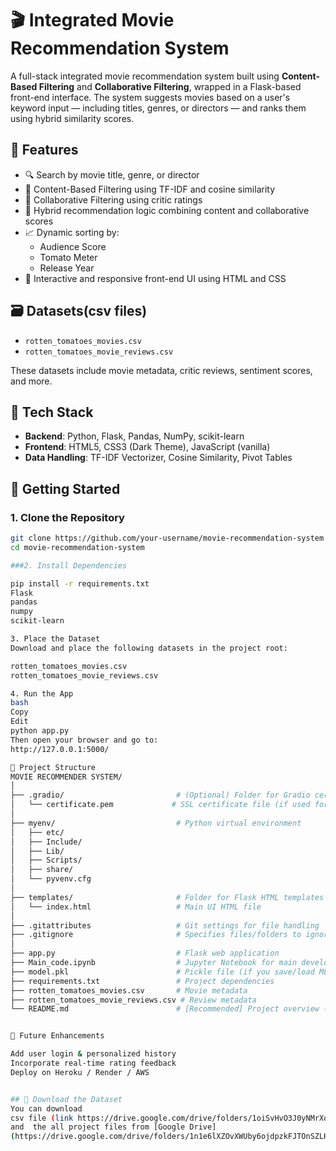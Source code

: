 # 🎬 Integrated Movie Recommendation System

A full-stack integrated movie recommendation system built using **Content-Based Filtering** and **Collaborative Filtering**, wrapped in a Flask-based front-end interface. The system suggests movies based on a user's keyword input — including titles, genres, or directors — and ranks them using hybrid similarity scores.

## 🌟 Features

- 🔍 Search by movie title, genre, or director
- 🎯 Content-Based Filtering using TF-IDF and cosine similarity
- 👥 Collaborative Filtering using critic ratings
- 🧠 Hybrid recommendation logic combining content and collaborative scores
- 📈 Dynamic sorting by:
  - Audience Score
  - Tomato Meter
  - Release Year
- 🎨 Interactive and responsive front-end UI using HTML and CSS

## 🗃️ Datasets(csv files)

- `rotten_tomatoes_movies.csv`
- `rotten_tomatoes_movie_reviews.csv`

These datasets include movie metadata, critic reviews, sentiment scores, and more.

## 🧰 Tech Stack

- **Backend**: Python, Flask, Pandas, NumPy, scikit-learn
- **Frontend**: HTML5, CSS3 (Dark Theme), JavaScript (vanilla)
- **Data Handling**: TF-IDF Vectorizer, Cosine Similarity, Pivot Tables

## 🚀 Getting Started

### 1. Clone the Repository

```bash
git clone https://github.com/your-username/movie-recommendation-system.git
cd movie-recommendation-system 

###2. Install Dependencies

pip install -r requirements.txt
Flask
pandas
numpy
scikit-learn

3. Place the Dataset
Download and place the following datasets in the project root:

rotten_tomatoes_movies.csv
rotten_tomatoes_movie_reviews.csv

4. Run the App
bash
Copy
Edit
python app.py
Then open your browser and go to:
http://127.0.0.1:5000/

📁 Project Structure
MOVIE RECOMMENDER SYSTEM/
│
├── .gradio/                         # (Optional) Folder for Gradio certificate
│   └── certificate.pem             # SSL certificate file (if used for secure serving)
│
├── myenv/                           # Python virtual environment
│   ├── etc/
│   ├── Include/
│   ├── Lib/
│   ├── Scripts/
│   ├── share/
│   └── pyvenv.cfg
│
├── templates/                       # Folder for Flask HTML templates
│   └── index.html                   # Main UI HTML file
│
├── .gitattributes                   # Git settings for file handling
├── .gitignore                       # Specifies files/folders to ignore in Git
│
├── app.py                           # Flask web application
├── Main_code.ipynb                  # Jupyter Notebook for main development and testing
├── model.pkl                        # Pickle file (if you save/load ML models)
├── requirements.txt                 # Project dependencies
├── rotten_tomatoes_movies.csv       # Movie metadata
├── rotten_tomatoes_movie_reviews.csv # Review metadata
└── README.md                        # [Recommended] Project overview (to be added)


📌 Future Enhancements

Add user login & personalized history
Incorporate real-time rating feedback
Deploy on Heroku / Render / AWS


## 📂 Download the Dataset
You can download
csv file (link https://drive.google.com/drive/folders/1oiSvHvO3J0yNMrXomYOwby_SDnVS0mLl?usp=sharing)
and  the all project files from [Google Drive]
(https://drive.google.com/drive/folders/1n1e6lXZOvXWUby6ojdpzkFJTOnSZLHho?usp=sharing)


